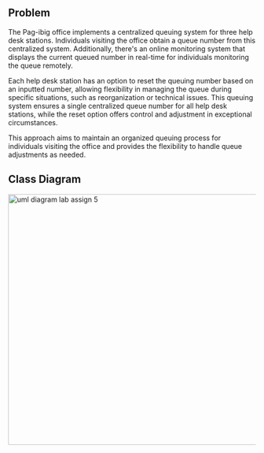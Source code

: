 ## Problem 
The Pag-ibig office implements a centralized queuing system for three help desk stations. Individuals visiting the office obtain a queue number from this centralized system. Additionally, there's an online monitoring system that displays the current queued number in real-time for individuals monitoring the queue remotely.

Each help desk station has an option to reset the queuing number based on an inputted number, allowing flexibility in managing the queue during specific situations, such as reorganization or technical issues. This queuing system ensures a single centralized queue number for all help desk stations, while the reset option offers control and adjustment in exceptional circumstances.

This approach aims to maintain an organized queuing process for individuals visiting the office and provides the flexibility to handle queue adjustments as needed.



## Class Diagram

<img width="1009" height="509" alt="uml diagram lab assign 5" src="https://github.com/user-attachments/assets/387f364f-f354-4372-9665-b2babf2d9cfc" />
